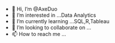 - 👋 Hi, I’m @AxeDuo
- 👀 I’m interested in ...Data Analytics
- 🌱 I’m currently learning ...SQL,R,Tableau
- 💞️ I’m looking to collaborate on ...
- 📫 How to reach me ...

<!---
AxeDuo/AxeDuo is a ✨ special ✨ repository because its `README.md` (this file) appears on your GitHub profile.
You can click the Preview link to take a look at your changes.
--->
